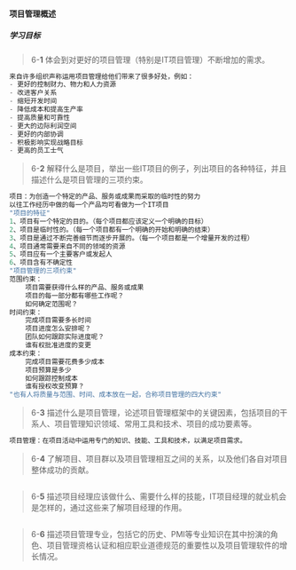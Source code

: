#### 项目管理概述

##### 学习目标

> 6-<b>1</b> 体会到对更好的项目管理（特别是IT项目管理）不断增加的需求。

```c
来自许多组织声称运用项目管理给他们带来了很多好处，例如：
- 更好的控制财力、物力和人力资源
- 改进客户关系
- 缩短开发时间
- 降低成本和提高生产率
- 提高质量和可靠性
- 更大的边际利润空间
- 更好的内部协调
- 积极影响实现战略目标
- 更高的员工士气
```

> 6-<b>2</b> 解释什么是项目，举出一些IT项目的例子，列出项目的各种特征，并且描述什么是项目管理的三项约束。
```c
项目：为创造一个特定的产品、服务或成果而采取的临时性的努力
以往工作经历中做的每一个产品均可看做为一个IT项目
"项目的特征"
1、项目有一个特定的目的。（每个项目都应该定义一个明确的目标）
2、项目是临时性的。（每一个项目都有一个明确的开始和明确的结束）
3、项目是通过不断完善细节而逐步开展的。（每一个项目都是一个增量开发的过程）
4、项目通常需要来自不同的领域的资源
5、项目应有一个主要客户或发起人
6、项目含有不确定性
"项目管理的三项约束"
范围约束：
    项目需要获得什么样的产品、服务或成果
    项目的每一部分都有哪些工作呢？
    如何确定范围呢？
时间约束：
    完成项目需要多长时间
    项目进度怎么安排呢？
    团队如何跟踪实际进度呢？
    谁有权批准进度的变更
成本约束：
    完成项目需要花费多少成本
    项目预算是多少
    如何跟踪控制成本
    谁有授权改变预算？
"也有人将质量与范围、时间、成本放在一起，合称项目管理的四大约束"

```
> 6-<b>3</b> 描述什么是项目管理，论述项目管理框架中的关键因素，包括项目的干系人、项目管理知识领域、常用工具和技术、项目的成功要素等。
```c
项目管理：在项目活动中运用专门的知识、技能、工具和技术，以满足项目需求。

```
> 6-<b>4</b> 了解项目、项目群以及项目管理相互之间的关系，以及他们各自对项目整体成功的贡献。
```

```
> 6-<b>5</b> 描述项目经理应该做什么、需要什么样的技能，IT项目经理的就业机会是怎样的，通过这些来了解项目经理的作用。
```

```
> 6-<b>6</b> 描述项目管理专业，包括它的历史、PMI等专业知识在其中扮演的角色、项目管理资格认证和相应职业道德规范的重要性以及项目管理软件的增长情况。
```

```